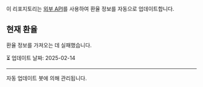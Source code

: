 
이 리포지토리는 [외부 API](https://github.com/fawazahmed0/exchange-api)를 사용하여 환율 정보를 자동으로 업데이트합니다.

## 현재 환율

환율 정보를 가져오는 데 실패했습니다.

⏳ 업데이트 날짜: 2025-02-14

---
자동 업데이트 봇에 의해 관리됩니다.
